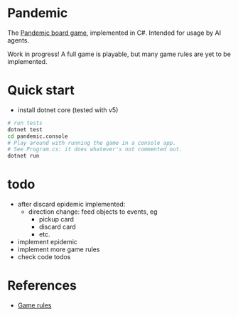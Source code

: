 # Pandemic

The [Pandemic board game](https://en.wikipedia.org/wiki/Pandemic_%28board_game%29),
implemented in C#. Intended for usage by AI agents.

Work in progress! A full game is playable, but many game rules are yet to be
implemented.

# Quick start
- install dotnet core (tested with v5)

```sh
# run tests
dotnet test
cd pandemic.console
# Play around with running the game in a console app.
# See Program.cs: it does whatever's not commented out.
dotnet run
```

# todo
- after discard epidemic implemented:
    - direction change: feed objects to events, eg
        - pickup card
        - discard card
        - etc.
- implement epidemic
- implement more game rules
- check code todos

# References
- [Game rules](https://www.ultraboardgames.com/pandemic/game-rules.php)
